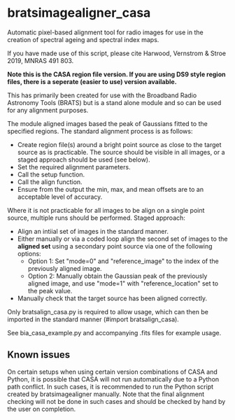 # bratsimagealigner_casa

Automatic pixel-based alignment tool for radio images for use in the creation of spectral ageing and spectral index maps.

If you have made use of this script, please cite Harwood, Vernstrom & Stroe 2019, MNRAS 491 803.

**Note this is the CASA region file version. If you are using DS9 style region files, there is a seperate (easier to use) version available.**

This has primarily been created for use with the Broadband Radio Astronomy Tools (BRATS) but is a stand alone module and so can be used for any alignment purposes.

The module aligned images based the peak of Gaussians fitted to the specified regions. The standard alignment process is as follows:

- Create region file(s) around a bright point source as close to the target source as is practicable. The source should be visible in all images, or a staged approach should be used (see below).
- Set the required alignment parameters.
- Call the setup function.
- Call the align function.
- Ensure from the output the min, max, and mean offsets are to an acceptable level of accuracy.

Where it is not practicable for all images to be align on a single point source, multiple runs should be performed. Staged approach:
- Align an intiial set of images in the standard manner.
- Either manually or via a coded loop align the second set of images to the **aligned set** using a secondary point source via one of the following options:
  - Option 1: Set "mode=0" and "reference_image" to the index of the previously aligned image.
  - Option 2: Manually obtain the Gaussian peak of the previously aligned image, and use "mode=1" with "reference_location" set to the peak value.
- Manually check that the target source has been aligned correctly.

Only bratsalign_casa.py is required to allow usage, which can then be imported in the
standard manner (#import bratsalign_casa).

See bia_casa_example.py and accompanying .fits files for example usage.

## Known issues
On certain setups when using certain version combinations of CASA and Python, it is possible that CASA will not run automatically due to a Python path conflict. In such cases, it is recommended to run the Python script created by bratsimagealigner manually. Note that the final alignment checking will not be done in such cases and should be checked by hand by the user on completion.




